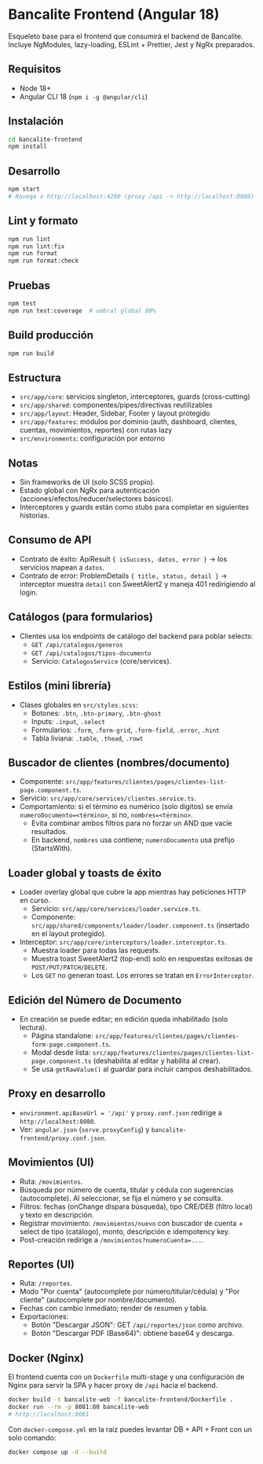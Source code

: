 # Bancalite Frontend (Angular 18)

Esqueleto base para el frontend que consumirá el backend de Bancalite. Incluye NgModules, lazy-loading, ESLint + Prettier, Jest y NgRx preparados.

## Requisitos
- Node 18+
- Angular CLI 18 (`npm i -g @angular/cli`)

## Instalación
```bash
cd bancalite-frontend
npm install
```

## Desarrollo
```bash
npm start
# Navega a http://localhost:4200 (proxy /api -> http://localhost:8080)
```

## Lint y formato
```bash
npm run lint
npm run lint:fix
npm run format
npm run format:check
```

## Pruebas
```bash
npm test
npm run test:coverage  # umbral global 80%
```

## Build producción
```bash
npm run build
```

## Estructura
- `src/app/core`: servicios singleton, interceptores, guards (cross-cutting)
- `src/app/shared`: componentes/pipes/directivas reutilizables
- `src/app/layout`: Header, Sidebar, Footer y layout protegido
- `src/app/features`: módulos por dominio (auth, dashboard, clientes, cuentas, movimientos, reportes) con rutas lazy
- `src/environments`: configuración por entorno

## Notas
- Sin frameworks de UI (solo SCSS propio).
- Estado global con NgRx para autenticación (acciones/efectos/reducer/selectores básicos).
- Interceptores y guards están como stubs para completar en siguientes historias.

## Consumo de API
- Contrato de éxito: ApiResult<T> `{ isSuccess, datos, error }` → los servicios mapean a `datos`.
- Contrato de error: ProblemDetails `{ title, status, detail }` → interceptor muestra `detail` con SweetAlert2 y maneja 401 redirigiendo al login.

## Catálogos (para formularios)
- Clientes usa los endpoints de catálogo del backend para poblar selects:
  - `GET /api/catalogos/generos`
  - `GET /api/catalogos/tipos-documento`
  - Servicio: `CatalogosService` (core/services).

## Estilos (mini librería)
- Clases globales en `src/styles.scss`:
  - Botones: `.btn`, `.btn-primary`, `.btn-ghost`
  - Inputs: `.input`, `.select`
  - Formularios: `.form`, `.form-grid`, `.form-field`, `.error`, `.hint`
  - Tabla liviana: `.table`, `.thead`, `.rowt`

## Buscador de clientes (nombres/documento)
- Componente: `src/app/features/clientes/pages/clientes-list-page.component.ts`.
- Servicio: `src/app/core/services/clientes.service.ts`.
- Comportamiento: si el término es numérico (solo dígitos) se envía `numeroDocumento=<término>`, si no, `nombres=<término>`.
  - Evita combinar ambos filtros para no forzar un AND que vacíe resultados.
  - En backend, `nombres` usa contiene; `numeroDocumento` usa prefijo (StartsWith).

## Loader global y toasts de éxito
- Loader overlay global que cubre la app mientras hay peticiones HTTP en curso.
  - Servicio: `src/app/core/services/loader.service.ts`.
  - Componente: `src/app/shared/components/loader/loader.component.ts` (insertado en el layout protegido).
- Interceptor: `src/app/core/interceptors/loader.interceptor.ts`.
  - Muestra loader para todas las requests.
  - Muestra toast SweetAlert2 (top-end) solo en respuestas exitosas de `POST/PUT/PATCH/DELETE`.
  - Los `GET` no generan toast. Los errores se tratan en `ErrorInterceptor`.

## Edición del Número de Documento
- En creación se puede editar; en edición queda inhabilitado (solo lectura).
  - Página standalone: `src/app/features/clientes/pages/clientes-form-page.component.ts`.
  - Modal desde lista: `src/app/features/clientes/pages/clientes-list-page.component.ts` (deshabilita al editar y habilita al crear).
  - Se usa `getRawValue()` al guardar para incluir campos deshabilitados.

## Proxy en desarrollo
- `environment.apiBaseUrl = '/api'` y `proxy.conf.json` redirige a `http://localhost:8080`.
- Ver: `angular.json` (`serve.proxyConfig`) y `bancalite-frontend/proxy.conf.json`.

## Movimientos (UI)
- Ruta: `/movimientos`.
- Búsqueda por número de cuenta, titular y cédula con sugerencias (autocomplete). Al seleccionar, se fija el número y se consulta.
- Filtros: fechas (onChange dispara búsqueda), tipo CRE/DEB (filtro local) y texto en descripción.
- Registrar movimiento: `/movimientos/nuevo` con buscador de cuenta + select de tipo (catálogo), monto, descripción e idempotency key.
- Post-creación redirige a `/movimientos?numeroCuenta=...`.

## Reportes (UI)
- Ruta: `/reportes`.
- Modo "Por cuenta" (autocomplete por número/titular/cédula) y "Por cliente" (autocomplete por nombre/documento).
- Fechas con cambio inmediato; render de resumen y tabla.
- Exportaciones:
  - Botón "Descargar JSON": GET `/api/reportes/json` como archivo.
  - Botón "Descargar PDF (Base64)": obtiene base64 y descarga.

## Docker (Nginx)
El frontend cuenta con un `Dockerfile` multi-stage y una configuración de Nginx para servir la SPA y hacer proxy de `/api` hacia el backend.

```bash
docker build -t bancalite-web -f bancalite-frontend/Dockerfile .
docker run --rm -p 8081:80 bancalite-web
# http://localhost:8081
```

Con `docker-compose.yml` en la raíz puedes levantar DB + API + Front con un solo comando:

```bash
docker compose up -d --build
```
